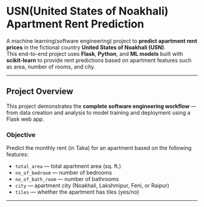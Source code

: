 # USN(United States of Noakhali)  Apartment Rent Prediction

A machine learning(software engineering) project to **predict apartment rent prices** in the fictional country **United States of Noakhali (USN)**.  
This end-to-end project uses **Flask**, **Python**, and **ML models** built with **scikit-learn** to provide rent predictions based on apartment features such as area, number of rooms, and city.

---

## Project Overview

This project demonstrates the **complete software engineering workflow** — from data creation and analysis to model training and deployment using a Flask web app.

### Objective
Predict the monthly rent (in Taka) for an apartment based on the following features:
- `total_area` — total apartment area (sq. ft.)
- `no_of_bedroom` — number of bedrooms
- `no_of_bath_room` — number of bathrooms
- `city` — apartment city (Noakhali, Lakshmipur, Feni, or Raipur)
- `tiles` — whether the apartment has tiles (yes/no)

---

